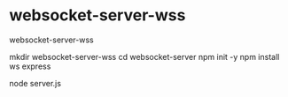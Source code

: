 # websocket-server-wss
websocket-server-wss

mkdir websocket-server-wss
cd websocket-server
npm init -y
npm install ws express

node server.js
